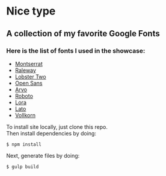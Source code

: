 # Nice type
## A collection of my favorite Google Fonts

### Here is the list of fonts I used in the showcase:
* [Montserrat](https://www.google.com/fonts/specimen/Montserrat)
* [Raleway](https://www.google.com/fonts/specimen/Raleway)
* [Lobster Two](https://www.google.com/fonts/specimen/Lobster+Two)
* [Open Sans](https://www.google.com/fonts/specimen/Open+Sans)
* [Arvo](https://www.google.com/fonts/specimen/Arvo)
* [Roboto](https://www.google.com/fonts/specimen/Roboto)
* [Lora](https://www.google.com/fonts/specimen/Lora)
* [Lato](https://www.google.com/fonts/specimen/Lato)
* [Vollkorn](https://www.google.com/fonts/specimen/Vollkorn)

To install site locally, just clone this repo.  
Then install dependencies by doing:

```
$ npm install
```

Next, generate files by doing:

```
$ gulp build
```

